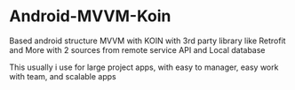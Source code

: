 # Android-MVVM-Koin

Based android structure MVVM with KOIN with 3rd party library like Retrofit and More
with 2 sources from remote service API and Local database

This usually i use for large project apps,  with easy to manager, easy work with team, and scalable apps
